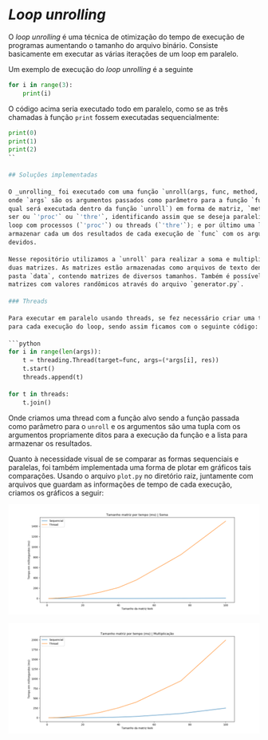 # _Loop unrolling_

O _loop unrolling_ é uma técnica de otimização do tempo de execução de programas
aumentando o tamanho do arquivo binário. Consiste basicamente em executar as
várias iterações de um loop em paralelo.

Um exemplo de execução do _loop unrolling_ é a seguinte

```python
for i in range(3):
    print(i)
```

O código acima seria executado todo em paralelo, como se as três chamadas à
função `print` fossem executadas sequencialmente:

```python
print(0)
print(1)
print(2)
``

## Soluções implementadas

O _unrolling_ foi executado com uma função `unroll(args, func, method, res)`,
onde `args` são os argumentos passados como parâmetro para a função `func` (a
qual será executada dentro da função `unroll`) em forma de matriz, `method` pode
ser ou `'proc'` ou `'thre'`, identificando assim que se deseja paralelizar o
loop com processos (`'proc'`) ou threads (`'thre'`); e por último uma lista para
armazenar cada um dos resultados de cada execução de `func` com os argumentos
devidos.

Nesse repositório utilizamos a `unroll` para realizar a soma e multiplicação de
duas matrizes. As matrizes estão armazenadas como arquivos de texto dentro da
pasta `data`, contendo matrizes de diversos tamanhos. Também é possível gerar
matrizes com valores randômicos através do arquivo `generator.py`.

### Threads

Para executar em paralelo usando threads, se fez necessário criar uma thread
para cada execução do loop, sendo assim ficamos com o seguinte código:

```python
for i in range(len(args)):
    t = threading.Thread(target=func, args=(*args[i], res))
    t.start()
    threads.append(t)

for t in threads:
    t.join()
```

Onde criamos uma thread com a função alvo sendo a função passada como parâmetro
para o `unroll` e os argumentos são uma tupla com os argumentos propriamente
ditos para a execução da função e a lista para armazenar os resultados.

Quanto à necessidade visual de se comparar as formas sequenciais e paralelas,
foi também implementada uma forma de plotar em gráficos tais comparações.
Usando o arquivo `plot.py` no diretório raiz, juntamente com arquivos que
guardam as informações de tempo de cada execução, criamos os gráficos a seguir:

![000000_Tim](img/Soma.png)


![kk](img/Multiplicacao.png)
